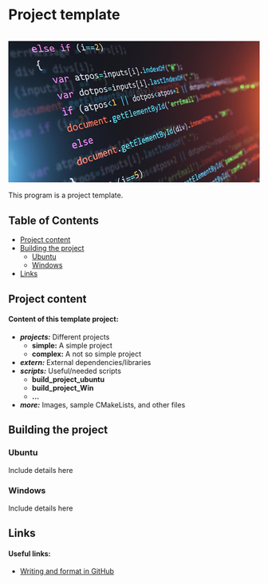 # Project template

<br>![example image](https://raw.githubusercontent.com/AnselmoGPP/Template_project/master/more/code.png)

This program is a project template. 

## Table of Contents
+ [Project content](#project-content)
+ [Building the project](#building-the-project)
    + [Ubuntu](#ubuntu)
    + [Windows](#windows)
+ [Links](#links)

## Project content

<h4>Content of this template project:</h4>

- _**projects:**_ Different projects
  - **simple:** A simple project
  - **complex:** A not so simple project
- _**extern:**_ External dependencies/libraries
- _**scripts:**_ Useful/needed scripts
  - **build_project_ubuntu**
  - **build_project_Win**
  - **...**
- _**more:**_ Images, sample CMakeLists, and other files

## Building the project

### Ubuntu

Include details here

### Windows

Include details here

## Links

<h4>Useful links:</h4>

- [Writing and format in GitHub](https://docs.github.com/es/github/writing-on-github/getting-started-with-writing-and-formatting-on-github)
